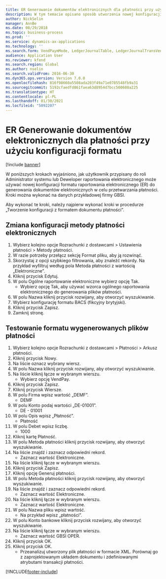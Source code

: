 ```yaml
---
title: ER Generowanie dokumentów elektronicznych dla płatności przy użyciu konfiguracji formatu
description: W tym temacie opisano sposób utworzenia nowej konfiguracji formatu raportowania elektronicznego do generowania dokumentów elektronicznych na potrzeby przetwarzania płatności.
author: NickSelin
manager: AnnBe
ms.date: 08/29/2018
ms.topic: business-process
ms.prod: ''
ms.service: dynamics-ax-applications
ms.technology: ''
ms.search.form: VendPaymMode, LedgerJournalTable, LedgerJournalTransVendPaym, BankAccountTableLookUp
audience: Application User
ms.reviewer: kfend
ms.search.region: Global
ms.author: nselin
ms.search.validFrom: 2016-06-30
ms.dyn365.ops.version: Version 7.0.0
ms.openlocfilehash: 816f98660a5508ada203f49a71e0785548fb9a31
ms.sourcegitcommit: 5192cfaedfd861faea63d8954d7bcc500608a225
ms.translationtype: HT
ms.contentlocale: pl-PL
ms.lasthandoff: 01/30/2021
ms.locfileid: "5092207"
---
```

# <a name="er-generate-electronic-documents-for-payments-using-a-format-configuration"></a>ER Generowanie dokumentów elektronicznych dla płatności przy użyciu konfiguracji formatu

[!include [banner](../../includes/banner.md)]

W poniższych krokach wyjaśniono, jak użytkownik przypisany do roli Administrator systemu lub Deweloper raportowania elektronicznego może używać nowej konfiguracji formatu raportowania elektronicznego (ER) do generowania dokumentów elektronicznych w celu przetwarzania płatności. Kroki można wykonać na danych przykładowej firmy GBSI.

Aby wykonać te kroki, należy najpierw wykonać kroki w procedurze „Tworzenie konfiguracji z formatem dokumentu płatności”.


## <a name="change-the-configuration-of-the-electronic-payment-method"></a>Zmiana konfiguracji metody płatności elektronicznych
1. Wybierz kolejno opcje Rozrachunki z dostawcami > Ustawienia płatności > Metody płatności.
2. W razie potrzeby przełącz sekcję Format pliku, aby ją rozwinąć.
3. Skorzystaj z opcji szybkiego filtrowania, aby znaleźć rekordy. Na przykład wyfiltruj według pola Metoda płatności z wartością „Elektroniczne”.
4. Kliknij przycisk Edytuj.
5. W polu Ogólne raportowanie elektroniczne wybierz opcję Tak.
    * Wybierz opcję Tak, aby używać wzorca ogólnego raportowania elektronicznego do generowania plików płatności.  
6. W polu Nazwa kliknij przycisk rozwijany, aby otworzyć wyszukiwanie.
7. Wybierz konfigurację formatu BACS (fikcyjny brytyjski).
8. Kliknij przycisk Zapisz.
9. Zamknij stronę.

## <a name="test-the-format-of-generated-payment-files"></a>Testowanie formatu wygenerowanych plików płatności
1. Wybierz kolejno opcje Rozrachunki z dostawcami > Płatności > Arkusz płatności.
2. Kliknij przycisk Nowy.
3. Na liście oznacz wybrany wiersz.
4. W polu Nazwa kliknij przycisk rozwijany, aby otworzyć wyszukiwanie.
5. Na liście kliknij łącze w wybranym wierszu.
    * Wybierz opcję VendPay.  
6. Kliknij przycisk Zapisz.
7. Kliknij przycisk Wiersze.
8. W polu Firma wpisz wartość „DEMF”.
    * DEMF  
9. W polu Konto podaj wartości „DE-01001”.
    * DE - 01001  
10. W polu Opis wpisz „Płatność”.
    * Płatność  
11. W polu Debet wpisz liczbę.
    * 1000  
12. Kliknij kartę Płatność.
13. W polu Metoda płatności kliknij przycisk rozwijany, aby otworzyć wyszukiwanie.
14. Na liście znajdź i zaznacz odpowiedni rekord.
    * Zaznacz wartość Elektroniczne.  
15. Na liście kliknij łącze w wybranym wierszu.
16. Kliknij przycisk Zapisz.
17. Kliknij opcję Generuj płatności.
18. W polu Metoda płatności kliknij przycisk rozwijany, aby otworzyć wyszukiwanie.
19. Na liście znajdź i zaznacz odpowiedni rekord.
    * Zaznacz wartość Elektroniczne.  
20. Na liście kliknij łącze w wybranym wierszu.
    * Zaznacz wartość Elektroniczne.  
21. W polu Nazwa pliku wpisz wartość.
    * Na przykład wpisz „płatności”.  
22. W polu Konto bankowe kliknij przycisk rozwijany, aby otworzyć wyszukiwanie.
23. Na liście kliknij łącze w wybranym wierszu.
    * Zaznacz wartość GBSI OPER.  
24. Kliknij przycisk OK.
25. Kliknij przycisk OK.
    * Przeanalizuj utworzony plik płatności w formacie XML. Porównaj go z zaprojektowanym układem dokumentu i zdefiniowanymi atrybutami transakcji płatności.  



[!INCLUDE[footer-include](../../../../includes/footer-banner.md)]